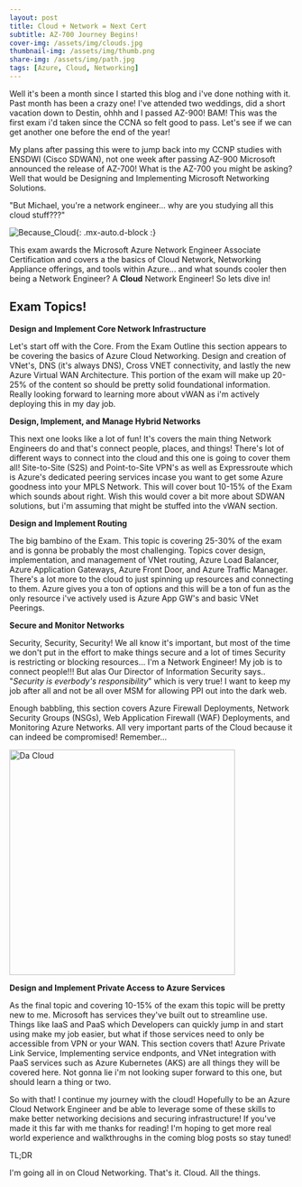 ```yaml
---
layout: post
title: Cloud + Network = Next Cert
subtitle: AZ-700 Journey Begins!
cover-img: /assets/img/clouds.jpg
thumbnail-img: /assets/img/thumb.png
share-img: /assets/img/path.jpg
tags: [Azure, Cloud, Networking]
---
```


Well it's been a month since I started this blog and i've done nothing with it. Past month has been a crazy one! I've attended two weddings, did a short vacation down to Destin, ohhh and I passed AZ-900! BAM! This was the first exam i'd taken since the CCNA so felt good to pass. Let's see if we can get another one before the end of the year!

My plans after passing this were to jump back into my CCNP studies with ENSDWI (Cisco SDWAN), not one week after passing AZ-900 Microsoft announced the release of AZ-700! What is the AZ-700 you might be asking? Well that would be Designing and Implementing Microsoft Networking Solutions.

"But Michael, you're a network engineer... why are you studying all this cloud stuff???"

![Because_Cloud](https://memegenerator.net/img/instances/85818211/because-its-the-cloud.jpg){: .mx-auto.d-block :}

This exam awards the Microsoft Azure Network Engineer Associate Certification and covers a the basics of Cloud Network, Networking Appliance offerings, and tools within Azure... and what sounds cooler then being a Network Engineer? A **Cloud** Network Engineer! So lets dive in!

## Exam Topics!

**Design and Implement Core Network Infrastructure**

Let's start off with the Core. From the Exam Outline this section appears to be covering the basics of Azure Cloud Networking. Design and creation of VNet's, DNS (it's always DNS), Cross VNET connectivity, and lastly the new Azure Virtual WAN Architecture. This portion of the exam will make up 20-25% of the content so should be pretty solid foundational information. Really looking forward to learning more about vWAN as i'm actively deploying this in my day job.

**Design, Implement, and Manage Hybrid Networks**

This next one looks like a lot of fun! It's covers the main thing Network Engineers do and that's connect people, places, and things! There's lot of different ways to connect into the cloud and this one is going to cover them all! Site-to-Site (S2S) and Point-to-Site VPN's as well as Expressroute which is Azure's dedicated peering services incase you want to get some Azure goodness into your MPLS Network. This will cover bout 10-15% of the Exam which sounds about right. Wish this would cover a bit more about SDWAN solutions, but i'm assuming that might be stuffed into the vWAN section.

**Design and Implement Routing**

The big bambino of the Exam. This topic is covering 25-30% of the exam and is gonna be probably the most challenging. Topics cover design, implementation, and management of VNet routing, Azure Load Balancer, Azure Application Gateways, Azure Front Door, and Azure Traffic Manager. There's a lot more to the cloud to just spinning up resources and connecting to them. Azure gives you a ton of options and this will be a ton of fun as the only resource i've actively used is Azure App GW's and basic VNet Peerings.

**Secure and Monitor Networks**

Security, Security, Security! We all know it's important, but most of the time we don't put in the effort to make things secure and a lot of times Security is restricting or blocking resources... I'm a Network Engineer! My job is to connect people!!! But alas Our Director of Information Security says.. "_Security is everbody's responsibility_" which is very true! I want to keep my job after all and not be all over MSM for allowing PPI out into the dark web.

Enough babbling, this section covers Azure Firewall Deployments, Network Security Groups (NSGs), Web Application Firewall (WAF) Deployments, and Monitoring Azure Networks. All very important parts of the Cloud because it can indeed be compromised! Remember...

<img src="{{ 'assets/img/cloud_someones_computer.jpg' | relative_url }}" 
     width="400"
     height="400"
     alt="Da Cloud" 
     class="center"/>

**Design and Implement Private Access to Azure Services**

As the final topic and covering 10-15% of the exam this topic will be pretty new to me. Microsoft has services they've built out to streamline use. Things like IaaS and PaaS which Developers can quickly jump in and start using make my job easier, but what if those services need to only be accessible from VPN or your WAN. This section covers that! Azure Private Link Service, Implementing service endponts, and VNet integration with PaaS services such as Azure Kubernetes (AKS) are all things they will be covered here. Not gonna lie i'm not looking super forward to this one, but should learn a thing or two.


So with that! I continue my journey with the cloud! Hopefully to be an Azure Cloud Network Engineer and be able to leverage some of these skills to make better networking decisions and securing infrastructure! If you've made it this far with me thanks for reading! I'm hoping to get more real world experience and walkthroughs in the coming blog posts so stay tuned!

TL;DR

I'm going all in on Cloud Networking. That's it. Cloud. All the things.